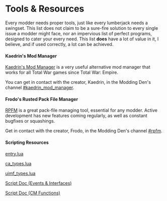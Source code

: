 # Tools & Resources

Every modder needs proper tools, just like every lumberjack needs a swingset. This list does not claim to be a sure-fire solution to every single issue a modder might face, nor an impervious list of perfect programs, designed to cater your every need. This list **does** have a lot of value in it, I believe, and if used correctly, a lot can be achieved.

#### Kaedrin's Mod Manager

[Kaedrin's Mod Manager](https://github.com/Kaedrin/warhammer-mod-manager/releases/) is a very useful alternative mod manager that works for all Total War games since Total War: Empire.

You can get in contact with the creator, Kaedrin, in the Modding Den's channel [#kaedrin_mod_manager](https://discord.gg/yHvXGRb).

#### Frodo's Rusted Pack File Manager

[RPFM](https://github.com/Frodo45127/rpfm/releases/latest) is a great pack-file managing tool, essential for any modder. Active development has new features coming regularly, as well as constant bugfixes or squashings.

Get in contact with the creator, Frodo, in the Modding Den's channel [#rpfm](https://github.com/Frodo45127/rpfm/releases/latest).

#### Scripting Resources

[entry.lua](files/entry.lua)

[ca_types.lua](files/ca_types.lua)

[uimf_types.lua](files/uimf_types.lua)

[Script Doc (Events & Interfaces)](files/scripting_doc.html)

[Script Doc (CM Functions)](files/scripting.txt)